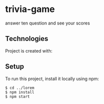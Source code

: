 # trivia-game
answer ten question and see your scores

## Technologies
Project is created with:


## Setup
To run this project, install it locally using npm:

```
$ cd ../lorem
$ npm install
$ npm start
```


